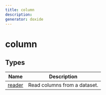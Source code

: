 ```yaml
---
title: column
description: 
generator: doxide
---
```



# column



## Types

| Name | Description |
| ---- | ----------- |
| [reader](reader/index.md) | Read columns from a dataset. |

